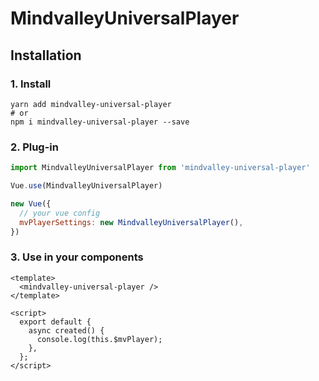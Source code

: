 # MindvalleyUniversalPlayer

## Installation

### 1. Install
```
yarn add mindvalley-universal-player
# or
npm i mindvalley-universal-player --save
```

### 2. Plug-in
```js
import MindvalleyUniversalPlayer from 'mindvalley-universal-player'

Vue.use(MindvalleyUniversalPlayer)

new Vue({
  // your vue config
  mvPlayerSettings: new MindvalleyUniversalPlayer(),
})
```

### 3. Use in your components

```vue
<template>
  <mindvalley-universal-player />
</template>

<script>
  export default {
    async created() {
      console.log(this.$mvPlayer);
    },
  };
</script>
```

